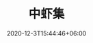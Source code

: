 ---
title: "中虾集"
date: 2020-12-3T15:44:46+06:00
keywords: "武汉UI设计 武汉UI设计公司 UI设计 UX设计 UE设计"
type: portfolio
image: "images/projects/20/1.jpeg"
category: ["小程序 电商"]
project_images: ["images/projects/20/01.jpg"]
weight: 122
---